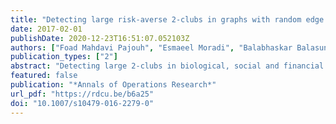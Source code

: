 ```yaml
---
title: "Detecting large risk-averse 2-clubs in graphs with random edge failures"
date: 2017-02-01
publishDate: 2020-12-23T16:51:07.052103Z
authors: ["Foad Mahdavi Pajouh", "Esmaeel Moradi", "Balabhaskar Balasundaram"]
publication_types: ["2"]
abstract: "Detecting large 2-clubs in biological, social and financial networks can help reveal important information about  the structure of the underlying systems. In large-scale networks that are error-prone, the uncertainty associated with the existence of an edge between two vertices can be modeled by assigning a failure probability to that edge. Here, we study the problem of detecting large ''risk-averse'' 2-clubs in graphs subject to probabilistic edge failures. To achieve risk aversion, we first model the loss in 2-club property due to probabilistic edge failures as a function of the decision (chosen 2-club cluster) and randomness (graph structure). Then, we utilize the conditional value-at-risk (CVaR) of the loss for a given decision as a quantitative measure of risk for that decision, which is bounded in the model. More precisely, the problem is modeled as a CVaR-constrained single-stage stochastic program. The main contribution of this article is a new decomposition algorithm based on a Benders decomposition scheme, which outperforms an algorithm based on an existing decomposition idea, on a test-bed of randomly generated instances, and real-life biological and social networks."
featured: false
publication: "*Annals of Operations Research*"
url_pdf: "https://rdcu.be/b6a25"
doi: "10.1007/s10479-016-2279-0"
---
```

